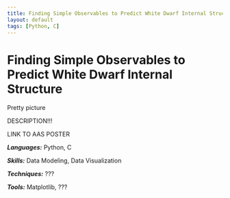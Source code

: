 ```yaml
---
title: Finding Simple Observables to Predict White Dwarf Internal Structure.
layout: default
tags: [Python, C]
---
```


# Finding Simple Observables to Predict White Dwarf Internal Structure

Pretty picture

DESCRIPTION!!!

LINK TO AAS POSTER

***Languages:*** Python, C

***Skills:*** Data Modeling, Data Visualization

***Techniques:*** ???

***Tools:*** Matplotlib, ???